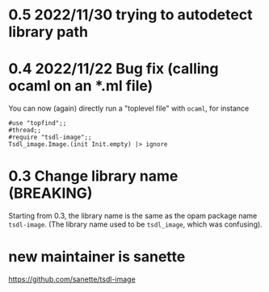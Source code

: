 # 0.5 2022/11/30 trying to autodetect library path

# 0.4 2022/11/22 Bug fix (calling ocaml on an *.ml file)

You can now (again) directly run a "toplevel file" with `ocaml`, for
instance

```
#use "topfind";;
#thread;;
#require "tsdl-image";;
Tsdl_image.Image.(init Init.empty) |> ignore
```

# 0.3 Change library name (BREAKING)

Starting from 0.3, the library name is the same as the opam package
name `tsdl-image`. (The library name used to be `tsdl_image`, which was
confusing).

# new maintainer is sanette
https://github.com/sanette/tsdl-image
